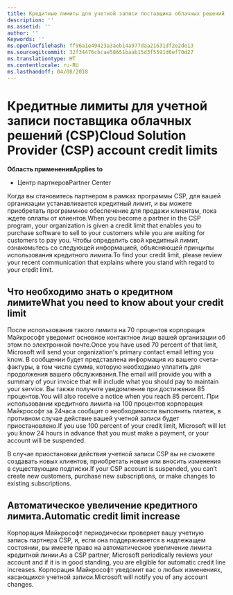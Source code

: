 ```yaml
---
title: Кредитные лимиты для учетной записи поставщика облачных решений (CSP) | Центр партнеров
description: ''
ms.assetid: ''
author: ''
Keywords: ''
ms.openlocfilehash: ff96a1e49423a3aeb14a977daa21631df2e2de13
ms.sourcegitcommit: 32f34476cbcae58651baab15d3f5591d6ef70d27
ms.translationtype: HT
ms.contentlocale: ru-RU
ms.lasthandoff: 04/08/2018
---
```

# <a name="cloud-solution-provider-csp-account-credit-limits"></a><span data-ttu-id="75c81-102">Кредитные лимиты для учетной записи поставщика облачных решений (CSP)</span><span class="sxs-lookup"><span data-stu-id="75c81-102">Cloud Solution Provider (CSP) account credit limits</span></span>

**<span data-ttu-id="75c81-103">Область применения</span><span class="sxs-lookup"><span data-stu-id="75c81-103">Applies to</span></span>**

- <span data-ttu-id="75c81-104">Центр партнеров</span><span class="sxs-lookup"><span data-stu-id="75c81-104">Partner Center</span></span>

<span data-ttu-id="75c81-105">Когда вы становитесь партнером в рамках программы CSP, для вашей организации устанавливается кредитный лимит, и вы можете приобретать программное обеспечение для продажи клиентам, пока ждете оплаты от клиентов.</span><span class="sxs-lookup"><span data-stu-id="75c81-105">When you become a partner in the CSP program, your organization is given a credit limit that enables you to purchase software to sell to your customers while you are waiting for customers to pay you.</span></span> <span data-ttu-id="75c81-106">Чтобы определить свой кредитный лимит, ознакомьтесь со следующей информацией, объясняющей принципы использования кредитного лимита.</span><span class="sxs-lookup"><span data-stu-id="75c81-106">To find your credit limit, please review your recent communication that explains where you stand with regard to your credit limit.</span></span>  

## <a name="what-you-need-to-know-about-your-credit-limit"></a><span data-ttu-id="75c81-107">Что необходимо знать о кредитном лимите</span><span class="sxs-lookup"><span data-stu-id="75c81-107">What you need to know about your credit limit</span></span>

<span data-ttu-id="75c81-108">После использования такого лимита на 70 процентов корпорация Майкрософт уведомит основное контактное лицо вашей организации об этом по электронной почте.</span><span class="sxs-lookup"><span data-stu-id="75c81-108">Once you have used 70 percent of that limit, Microsoft will send your organization's primary contact email letting you know.</span></span> <span data-ttu-id="75c81-109">В сообщении будет представлена информация из вашего счета-фактуры, в том числе сумма, которую необходимо уплатить для продолжения вашего обслуживания.</span><span class="sxs-lookup"><span data-stu-id="75c81-109">The email will provide you with a summary of your invoice that will include what you should pay to maintain your service.</span></span> <span data-ttu-id="75c81-110">Вы также получите уведомление при достижении 85 процентов.</span><span class="sxs-lookup"><span data-stu-id="75c81-110">You will also receive a notice when you reach 85 percent.</span></span> <span data-ttu-id="75c81-111">При использовании кредитного лимита на 100 процентов корпорация Майкрософт за 24часа сообщит о необходимости выполнить платеж, в противном случае действие вашей учетной записи будет приостановлено.</span><span class="sxs-lookup"><span data-stu-id="75c81-111">If you use 100 percent of your credit limit, Microsoft will let you know 24 hours in advance that you must make a payment, or your account will be suspended.</span></span> 

<span data-ttu-id="75c81-112">В случае приостановки действия учетной записи CSP вы не сможете создавать новых клиентов, приобретать новые или вносить изменения в существующие подписки.</span><span class="sxs-lookup"><span data-stu-id="75c81-112">If your CSP account is suspended, you can’t create new customers, purchase new subscriptions, or make changes to existing subscriptions.</span></span>

## <a name="automatic-credit-limit-increase"></a><span data-ttu-id="75c81-113">Автоматическое увеличение кредитного лимита.</span><span class="sxs-lookup"><span data-stu-id="75c81-113">Automatic credit limit increase</span></span>

<span data-ttu-id="75c81-114">Корпорация Майкрософт периодически проверяет вашу учетную запись партнера CSP, и, если она поддерживается в надлежащем состоянии, вы имеете право на автоматическое увеличение лимита кредитной линии.</span><span class="sxs-lookup"><span data-stu-id="75c81-114">As a CSP partner, Microsoft periodically reviews your account and if it is in good standing, you are eligible for automatic credit line increases.</span></span> <span data-ttu-id="75c81-115">Корпорация Майкрософт уведомит вас о любых изменениях, касающихся учетной записи.</span><span class="sxs-lookup"><span data-stu-id="75c81-115">Microsoft will notify you of any account changes.</span></span> 